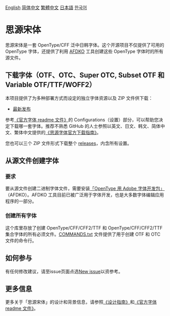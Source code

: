 [English](https://github.com/adobe-fonts/source-han-serif#source-han-serif) [简体中文](README-CN.md#思源宋体) [繁體中文](README-TW.md#思源宋體) [日本語](README-JP.md#源ノ明朝げんのみんちょう) [한국어](README-KR.md#본명조)

# 思源宋体

思源宋体是一套 OpenType/CFF 泛中日韩字体。这个开源项目不仅提供了可用的 OpenType 字体，还提供了利用 [AFDKO](https://github.com/adobe-type-tools/afdko/) 工具创建这些 OpenType 字体时的所有源文件。

## 下载字体（OTF、OTC、Super OTC, Subset OTF 和 Variable OTF/TTF/WOFF2）

本项目提供了为多种部署方式而设定的独立字体资源以及 ZIP 文件供下载：

* [最新发布](https://github.com/adobe-fonts/source-han-serif/tree/release#downloading-source-han-serif)

参考[《官方字体 readme 文件》](https://github.com/adobe-fonts/source-han-serif/raw/release/SourceHanSerifReadMe.pdf)的 Configurations（设置）部分，可以帮助您决定下载哪一套字体。推荐不熟悉 GitHub 的人士参照以英文、日文、韩文、简体中文、繁体中文提供的[《思源字体官方下载指南》](https://github.com/adobe-fonts/source-han-serif/raw/release/download-guide-source-han.pdf)。

您也可以三个 ZIP 文件形式下载整个 [releases](../../releases)，内含所有设置。

## 从源文件创建字体

### 要求

要从源文件创建二进制字体文件，需要安装[「OpenType 用 Adobe 字体开发包」](https://github.com/adobe-type-tools/afdko/)（AFDKO）。AFDKO 工具目前已被广泛用于字体开发，也是大多数字体编辑应用程序的一部分。

### 创建所有字体

这个库里存放了创建 OpenType/CFF/CFF2/TTF 和 OpenType/CFF/CFF2/TTF 集合字体的所有必须文件。[COMMANDS.txt](COMMANDS.txt) 文件提供了用于创建 OTF 和 OTC 文件的命令行。

## 如何参与

有任何修改建议，请至issue页面点选[New issue](https://github.com/adobe-fonts/source-han-serif/issues)以资参考。

## 更多信息

更多关于「思源宋体」的设计和背景信息，请参照[《设计指南》](https://github.com/adobe-fonts/source-han-serif/raw/release/SourceHanSerifDesignGuide.pdf)和[《官方字体 readme 文件》](https://github.com/adobe-fonts/source-han-serif/raw/release/SourceHanSerifReadMe.pdf)。
